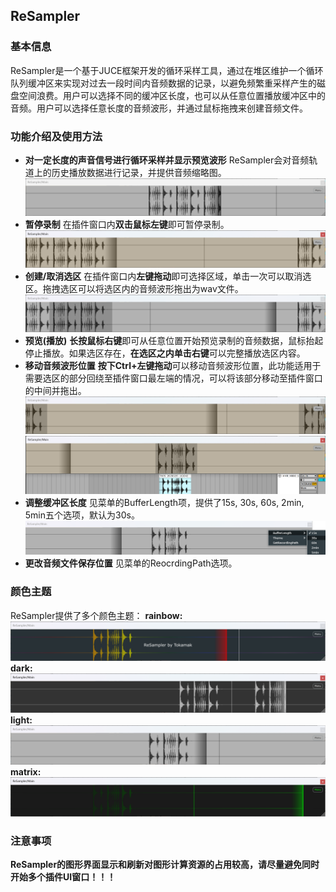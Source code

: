 ## ReSampler

### 基本信息
ReSampler是一个基于JUCE框架开发的循环采样工具，通过在堆区维护一个循环队列缓冲区来实现对过去一段时间内音频数据的记录，以避免频繁重采样产生的磁盘空间浪费。用户可以选择不同的缓冲区长度，也可以从任意位置播放缓冲区中的音频。用户可以选择任意长度的音频波形，并通过鼠标拖拽来创建音频文件。 

### 功能介绍及使用方法
- **对一定长度的声音信号进行循环采样并显示预览波形**
  ReSampler会对音频轨道上的历史播放数据进行记录，并提供音频缩略图。
  ![alt text](preview/thumbnail.png)
- **暂停录制**
  在插件窗口内**双击鼠标左键**即可暂停录制。
  ![alt text](preview/pause0.png)
- **创建/取消选区**
  在插件窗口内**左键拖动**即可选择区域，单击一次可以取消选区。拖拽选区可以将选区内的音频波形拖出为wav文件。
  ![alt text](preview/select.png)
- **预览(播放)**
  **长按鼠标右键**即可从任意位置开始预览录制的音频数据，鼠标抬起停止播放。如果选区存在，**在选区之内单击右键**可以完整播放选区内容。
- **移动音频波形位置**
  **按下Ctrl+左键拖动**可以移动音频波形位置，此功能适用于需要选区的部分回绕至插件窗口最左端的情况，可以将该部分移动至插件窗口的中间并拖出。![alt text](preview/move0.png)![alt text](preview/move1.png)
- **调整缓冲区长度**
  见菜单的BufferLength项，提供了15s, 30s, 60s, 2min, 5min五个选项，默认为30s。
  ![alt text](preview/buffer.png)
- **更改音频文件保存位置**
  见菜单的ReocrdingPath选项。

### 颜色主题
ReSampler提供了多个颜色主题：
**rainbow:**
![alt text](preview/rainbow.png)
**dark:**
![alt text](preview/dark.png)
**light:**
![alt text](preview/light.png)
**matrix:**
![alt text](preview/matrix.png)

### 注意事项
**ReSampler的图形界面显示和刷新对图形计算资源的占用较高，请尽量避免同时开始多个插件UI窗口！！！**
